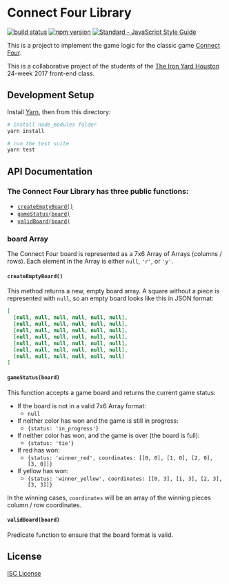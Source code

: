 # Connect Four Library

 <a href="https://travis-ci.org/jennypenfield/connect-four-lib"><img src="https://travis-ci.org/jennypenfield/connect-four-lib.svg?branch=master" alt="build status"></a>
 <a href="https://www.npmjs.com/package/connect-four-lib"><img src="https://img.shields.io/npm/v/connect-four-lib.svg" alt="npm version"></a>
 <a href="https://standardjs.com"><img src="https://img.shields.io/badge/code_style-standard-brightgreen.svg" alt="Standard - JavaScript Style Guide"></a>

This is a project to implement the game logic for the classic game
[Connect Four].

This is a collaborative project of the students of the [The Iron Yard Houston]
24-week 2017 front-end class.

## Development Setup

Install [Yarn], then from this directory:

```sh
# install node_modules folder
yarn install

# run the test suite
yarn test
```

## API Documentation

### The Connect Four Library has three public functions:

- [`createEmptyBoard()`](#c4createEmptyBoard)
- [`gameStatus(board)`](#c4gameStatus)
- [`validBoard(board)`](#c4validBoard)

### board Array

The Connect Four board is represented as a 7x6 Array of Arrays (columns / rows).
Each element in the Array is either `null`, `'r'`, or `'y'`.

#### <a name='c4createEmptyBoard'></a>`createEmptyBoard()`

This method returns a new, empty board array. A square without a piece is
represented with `null`, so an empty board looks like this in JSON format:

```json
[
  [null, null, null, null, null, null],
  [null, null, null, null, null, null],
  [null, null, null, null, null, null],
  [null, null, null, null, null, null],
  [null, null, null, null, null, null],
  [null, null, null, null, null, null],
  [null, null, null, null, null, null]
]
```

#### <a name='c4gameStatus'></a>`gameStatus(board)`

This function accepts a game board and returns the current game status:

- If the board is not in a valid 7x6 Array format:
  - `null`
- If neither color has won and the game is still in progress:
  - `{status: 'in_progress'}`
- If neither color has won, and the game is over (the board is full):
  - `{status: 'tie'}`
- If red has won:
  - `{status: 'winner_red', coordinates: [[0, 0], [1, 0], [2, 0], [3, 0]]}`
- If yellow has won:
  - `{status: 'winner_yellow', coordinates: [[0, 3], [1, 3], [2, 3], [3, 3]]}`

In the winning cases, `coordinates` will be an array of the winning pieces
column / row coordinates.

#### <a name='c4validBoard'></a>`validBoard(board)`

Predicate function to ensure that the board format is valid.

## License

[ISC License]

[Connect Four]:https://en.wikipedia.org/wiki/Connect_Four
[The Iron Yard Houston]:https://www.theironyard.com/locations/houston
[Yarn]:https://yarnpkg.com
[ISC License]:LICENSE.md
